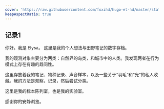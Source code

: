 ```yaml
---
cover: 'https://raw.githubusercontent.com/foxihd/hugo-et-hd/master/static/svg/flowlines/22.svg'
keepAspectRatio: true
---
```


## 记录1

你好。我是 Elysa。
这里是我的个人想法与田野笔记的数字存档。

我的观测对象主要分为两类：自然界的鸟类，和城市中的人类。我发现两者在行为模式上存在有趣的趋同性。

这里存放着我的笔记、物种记录、声音样本，以及一些关于“羽毛”和“光”的私人收藏。我的方法是观察，记录，然后尝试分类。

这里是我的标本陈列室，也是我的实验室。

感谢你的安静浏览。